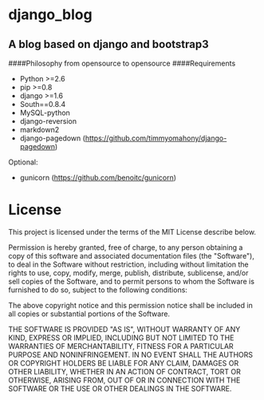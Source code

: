django_blog
===========
A blog based on django and bootstrap3 
------------------------------------
####Philosophy
from opensource to opensource
####Requirements
* Python >=2.6
* pip >=0.8
* django >=1.6
* South==0.8.4
* MySQL-python
* django-reversion
* markdown2
* django-pagedown (https://github.com/timmyomahony/django-pagedown)

Optional:

* gunicorn (https://github.com/benoitc/gunicorn)

License
=========

This project is licensed under the terms of the MIT License describe below.

Permission is hereby granted, free of charge, to any person obtaining a copy of this software and associated documentation files (the "Software"), to deal in the Software without restriction, including without limitation the rights to use, copy, modify, merge, publish, distribute, sublicense, and/or sell copies of the Software, and to permit persons to whom the Software is furnished to do so, subject to the following conditions:

The above copyright notice and this permission notice shall be included in all copies or substantial portions of the Software.

THE SOFTWARE IS PROVIDED "AS IS", WITHOUT WARRANTY OF ANY KIND, EXPRESS OR IMPLIED, INCLUDING BUT NOT LIMITED TO THE WARRANTIES OF MERCHANTABILITY, FITNESS FOR A PARTICULAR PURPOSE AND NONINFRINGEMENT. IN NO EVENT SHALL THE AUTHORS OR COPYRIGHT HOLDERS BE LIABLE FOR ANY CLAIM, DAMAGES OR OTHER LIABILITY, WHETHER IN AN ACTION OF CONTRACT, TORT OR OTHERWISE, ARISING FROM, OUT OF OR IN CONNECTION WITH THE SOFTWARE OR THE USE OR OTHER DEALINGS IN THE SOFTWARE.



